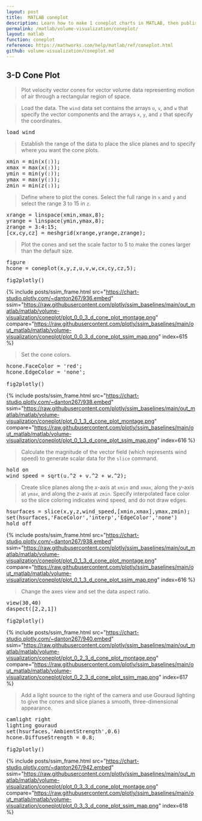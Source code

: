 ```yaml
---
layout: post
title:  MATLAB coneplot
description: Learn how to make 1 coneplot charts in MATLAB, then publish them to the Web with Plotly.
permalink: /matlab/volume-visualization/coneplot/
layout: matlab
function: coneplot
reference: https://mathworks.com/help/matlab/ref/coneplot.html
github: volume-visualization/coneplot.md
---
```


## 3-D Cone Plot

> Plot velocity vector cones for vector volume data representing motion of air through a rectangular region of space.

> Load the data. The `wind` data set contains the arrays `u`, `v`, and `w` that specify the vector components and the arrays `x`, `y`, and `z` that specify the coordinates.

<pre class="mcode">load wind
</pre>
> Establish the range of the data to place the slice planes and to specify where you want the cone plots.

<pre class="mcode">xmin = min(x(:));
xmax = max(x(:));
ymin = min(y(:));
ymax = max(y(:));
zmin = min(z(:));
</pre>
> Define where to plot the cones. Select the full range in `x` and `y` and select the range 3 to 15 in `z`.

<pre class="mcode">xrange = linspace(xmin,xmax,8);
yrange = linspace(ymin,ymax,8);
zrange = 3:4:15;
[cx,cy,cz] = meshgrid(xrange,yrange,zrange);
</pre>
> Plot the cones and set the scale factor to 5 to make the cones larger than the default size.

<pre class="mcode">figure
hcone = coneplot(x,y,z,u,v,w,cx,cy,cz,5);

fig2plotly()</pre>
{% include posts/ssim_frame.html 
  src="https://chart-studio.plotly.com/~danton267/936.embed" 
  ssim="https://raw.githubusercontent.com/plotly/ssim_baselines/main/out_matlab/matlab/volume-visualization/coneplot/plot_0_0_3_d_cone_plot_montage.png" 
  compare="https://raw.githubusercontent.com/plotly/ssim_baselines/main/out_matlab/matlab/volume-visualization/coneplot/plot_0_0_3_d_cone_plot_ssim_map.png" 
  index=615
%}

> 

> Set the cone colors.

<pre class="mcode">hcone.FaceColor = 'red';
hcone.EdgeColor = 'none';

fig2plotly()</pre>
{% include posts/ssim_frame.html 
  src="https://chart-studio.plotly.com/~danton267/938.embed" 
  ssim="https://raw.githubusercontent.com/plotly/ssim_baselines/main/out_matlab/matlab/volume-visualization/coneplot/plot_0_1_3_d_cone_plot_montage.png" 
  compare="https://raw.githubusercontent.com/plotly/ssim_baselines/main/out_matlab/matlab/volume-visualization/coneplot/plot_0_1_3_d_cone_plot_ssim_map.png" 
  index=616
%}

> 

> Calculate the magnitude of the vector field (which represents wind speed) to generate scalar data for the `slice` command.

<pre class="mcode">hold on
wind_speed = sqrt(u.^2 + v.^2 + w.^2);
</pre>
> Create slice planes along the *x*-axis at `xmin` and `xmax`, along the *y*-axis at `ymax`, and along the *z*-axis at `zmin`. Specify interpolated face color so the slice coloring indicates wind speed, and do not draw edges.

<pre class="mcode">hsurfaces = slice(x,y,z,wind_speed,[xmin,xmax],ymax,zmin);
set(hsurfaces,'FaceColor','interp','EdgeColor','none')
hold off
</pre>
{% include posts/ssim_frame.html 
  src="https://chart-studio.plotly.com/~danton267/938.embed" 
  ssim="https://raw.githubusercontent.com/plotly/ssim_baselines/main/out_matlab/matlab/volume-visualization/coneplot/plot_0_1_3_d_cone_plot_montage.png" 
  compare="https://raw.githubusercontent.com/plotly/ssim_baselines/main/out_matlab/matlab/volume-visualization/coneplot/plot_0_1_3_d_cone_plot_ssim_map.png" 
  index=616
%}

> 

> Change the axes view and set the data aspect ratio.

<pre class="mcode">view(30,40)
daspect([2,2,1])

fig2plotly()</pre>
{% include posts/ssim_frame.html 
  src="https://chart-studio.plotly.com/~danton267/940.embed" 
  ssim="https://raw.githubusercontent.com/plotly/ssim_baselines/main/out_matlab/matlab/volume-visualization/coneplot/plot_0_2_3_d_cone_plot_montage.png" 
  compare="https://raw.githubusercontent.com/plotly/ssim_baselines/main/out_matlab/matlab/volume-visualization/coneplot/plot_0_2_3_d_cone_plot_ssim_map.png" 
  index=617
%}

> 

> Add a light source to the right of the camera and use Gouraud lighting to give the cones and slice planes a smooth, three-dimensional appearance.

<pre class="mcode">camlight right
lighting gouraud
set(hsurfaces,'AmbientStrength',0.6)
hcone.DiffuseStrength = 0.8;

fig2plotly()</pre>
{% include posts/ssim_frame.html 
  src="https://chart-studio.plotly.com/~danton267/942.embed" 
  ssim="https://raw.githubusercontent.com/plotly/ssim_baselines/main/out_matlab/matlab/volume-visualization/coneplot/plot_0_3_3_d_cone_plot_montage.png" 
  compare="https://raw.githubusercontent.com/plotly/ssim_baselines/main/out_matlab/matlab/volume-visualization/coneplot/plot_0_3_3_d_cone_plot_ssim_map.png" 
  index=618
%}

> 



<!--------------------- EXAMPLE BREAK ------------------------->

